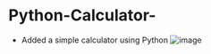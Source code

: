 # Python-Calculator-

* Added a simple calculator using Python
![image](https://user-images.githubusercontent.com/84817579/212483289-129eb8b9-fbce-4eca-8552-0e24007a7eb8.png)


